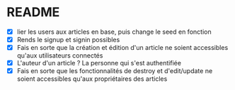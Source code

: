 # README

- [x]  lier les users aux articles en base, puis change le seed en fonction
- [x]  Rends le signup et signin possibles
- [x]  Fais en sorte que la création et édition d'un article ne soient accessibles qu'aux utilisateurs connectés
- [x]  L'auteur d'un article ? La personne qui s'est authentifiée
- [x]  Fais en sorte que les fonctionnalités de destroy et d'edit/update ne soient accessibles qu'aux propriétaires des articles
